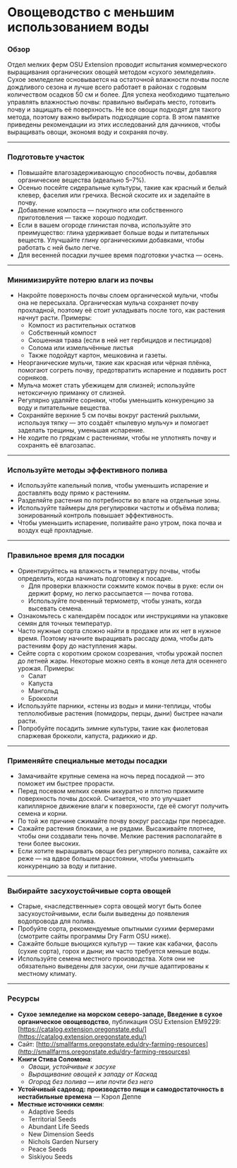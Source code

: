 # Овощеводство с меньшим использованием воды

### Обзор

Отдел мелких ферм OSU Extension проводит испытания коммерческого выращивания органических овощей методом «сухого земледелия». Сухое земледелие основывается на остаточной влажности почвы после дождливого сезона и лучше всего работает в районах с годовым количеством осадков 50 см и более. Для успеха необходимо тщательно управлять влажностью почвы: правильно выбирать место, готовить почву и защищать её поверхность. Не все овощи подходят для такого метода, поэтому важно выбирать подходящие сорта. В этом памятке приведены рекомендации из этих исследований для дачников, чтобы выращивать овощи, экономя воду и сохраняя почву.

---

### Подготовьте участок

- Повышайте влагозадерживающую способность почвы, добавляя органические вещества (идеально 5–7%).
- Осенью посейте сидеральные культуры, такие как красный и белый клевер, фаселия или гречиха. Весной скосите их и заделайте в почву.
- Добавление компоста — покупного или собственного приготовления — также хорошо подходит.
- Если в вашем огороде глинистая почва, используйте это преимущество: глина удерживает больше воды и питательных веществ. Улучшайте глину органическими добавками, чтобы работать с ней было легче.
- Для весенней посадки лучшее время подготовки участка — осень.

---

### Минимизируйте потерю влаги из почвы

- Накройте поверхность почвы слоем органической мульчи, чтобы она не пересыхала. Органическая мульча сохраняет почву прохладной, поэтому её стоит укладывать после того, как растения начнут расти. Примеры:
  - Компост из растительных остатков
  - Собственный компост
  - Скошенная трава (если в ней нет гербицидов и пестицидов)
  - Солома или измельчённые листья
  - Также подойдут картон, мешковина и газеты.
- Неорганические мульчи, такие как красная или чёрная плёнка, помогают согреть почву, предотвратить испарение и подавить рост сорняков.
- Мульча может стать убежищем для слизней; используйте нетоксичную приманку от слизней.
- Регулярно удаляйте сорняки, чтобы уменьшить конкуренцию за воду и питательные вещества.
- Сохраняйте верхние 5 см почвы вокруг растений рыхлыми, используя тяпку — это создаёт «пылевую мульчу» и помогает заделать трещины, уменьшая испарение.
- Не ходите по грядкам с растениями, чтобы не уплотнять почву и сохранять её влагозапас.

---

### Используйте методы эффективного полива

- Используйте капельный полив, чтобы уменьшить испарение и доставлять воду прямо к растениям.
- Разделяйте растения по потребности во влаге на отдельные зоны.
- Используйте таймеры для регулировки частоты и объёма полива; зонированный контроль повышает эффективность.
- Чтобы уменьшить испарение, поливайте рано утром, пока почва и воздух ещё прохладные.

---

### Правильное время для посадки

- Ориентируйтесь на влажность и температуру почвы, чтобы определить, когда начинать подготовку к посадке.
  - Для проверки влажности сожмите комок почвы в руке: если он держит форму, но легко рассыпается — почва готова.
  - Используйте почвенный термометр, чтобы узнать, когда высевать семена.
- Ознакомьтесь с календарём посадок или инструкциями на упаковке семян для точных температур.
- Часто нужные сорта сложно найти в продаже или их нет в нужное время. Поэтому начните выращивать рассаду дома, чтобы дать растениям фору до наступления жары.
- Сейте сорта с коротким сроком созревания, чтобы урожай поспел до летней жары. Некоторые можно сеять в конце лета для осеннего урожая. Примеры:
  - Салат
  - Капуста
  - Мангольд
  - Брокколи
- Используйте парники, «стены из воды» и мини-теплицы, чтобы теплолюбивые растения (помидоры, перцы, дыни) быстрее начали расти.
- Попробуйте посадить зимние культуры, такие как фиолетовая спаржевая брокколи, капуста, радиккио и др.

---

### Применяйте специальные методы посадки

- Замачивайте крупные семена на ночь перед посадкой — это поможет им быстрее прорасти.
- Перед посевом мелких семян аккуратно и плотно прижмите поверхность почвы доской. Считается, что это улучшает капиллярное движение влаги к поверхности, где её смогут получить семена и корни.
- По той же причине сжимайте почву вокруг рассады при пересадке.
- Сажайте растения блоками, а не рядами. Высаживайте плотнее, чтобы они создавали тень почве. Мелкие растения располагайте в тени более высоких.
- Если хотите выращивать овощи без регулярного полива, сажайте их реже — на вдвое большем расстоянии, чтобы уменьшить конкуренцию за воду и питание.

---

### Выбирайте засухоустойчивые сорта овощей

- Старые, «наследственные» сорта овощей могут быть более засухоустойчивыми, если были выведены до появления водопровода для полива.
- Пробуйте сорта, рекомендуемые опытными сухими фермерами (смотрите сайты программы Dry Farm OSU ниже).
- Сажайте больше вьющихся культур — такие как кабачки, фасоль (сухие сорта), горох и дыни; им часто требуется меньше воды.
- Используйте семена местного производства. Хотя они не обязательно выведены для засухи, они лучше адаптированы к местному климату.

---

### Ресурсы

- **Сухое земледелие на морском северо-западе, Введение в сухое органическое овощеводство**, публикация OSU Extension EM9229: [https://catalog.extension.oregonstate.edu/](https://catalog.extension.oregonstate.edu/)
- Сайт: [http://smallfarms.oregonstate.edu/dry-farming-resources](http://smallfarms.oregonstate.edu/dry-farming-resources)
- **Книги Стива Соломона**:
  - *Овощи, устойчивые к засухе*
  - *Выращивание овощей к западу от Каскад*
  - *Огород без полива — или почти без него*
- **Устойчивый садовод: производство пищи и самодостаточность в нестабильные времена** — Кэрол Деппе
- **Местные источники семян**:
  - Adaptive Seeds
  - Territorial Seeds
  - Abundant Life Seeds
  - New Dimension Seeds
  - Nichols Garden Nursery
  - Peace Seeds
  - Siskiyou Seeds
